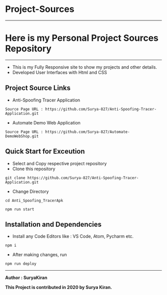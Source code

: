 # Project-Sources
-----------------------------------------------------------------------------------------------------------------
# Here is my Personal Project Sources Repository
----------------------------------------------------------------------------------------------------------------
- This is my Fully Responsive site to show my projects and other details.
- Developed User Interfaces with Html and CSS

## **Project Source Links**
- Anti-Spoofing Tracer Application 

```
Source Page URL : https://github.com/Surya-827/Anti-Spoofing-Tracer-Application.git
```
- Automate Demo Web Application

```
Source Page URL : https://github.com/Surya-827/Automate-DemoWebShop.git
```

## **Quick Start for Exceution**

- Select and Copy respective project repository
- Clone this repository

``` 
git clone https://github.com/Surya-827/Anti-Spoofing-Tracer-Application.git
```
- Change Directory

```
cd Anti_Spoofing_TracerApk
```
```
npm run start
```

## **Installation and Dependencies**

- Install any Code Editors like : VS Code, Atom, Pycharm etc.
```
npm i
```
- After making changes, run
```
npm run deploy
```
----------------------------------------------------------------------------------------------------


**Author : SuryaKiran**

**This Project is contributed in 2020 by Surya Kiran.**
